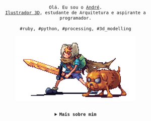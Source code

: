 <p align="center">
  <br>
  <br>
  <br>
  <samp>Olá. Eu sou o <a href="https://andremeireles.tk" target="_blank" rel="noopener noreferrer">André</a>.<br> <a href="https://www.flickr.com/photos/andre_meireles" target="_blank" rel="noopener noreferrer">Ilustrador 3D</a>, estudante de Arquitetura e aspirante a programador.<br><br>#ruby, #python, #processing, #3d_modelling
  </samp>
  <br>
  <br>
  <img src="https://github.com/andremeireles/andremeireles/blob/master/preview.gif" width="380" />
  <br>
  <br>
</p>

<details align="center">

<summary> <b> <samp> Mais sobre mim </samp></b></summary>
<samp>
 <br>
 <br>
Projeto recente: <a href="https://github.com/andremeireles/ShortcutMapper" target="_blank" rel="noopener noreferrer">ShortcutMapper.</a> Colaborei adicionando atalhos do programa SketchUp.
 <br>
 <br>
<i align="left">
  
- 🔭 Disponível para trabalhos
- 🌱 Estudando python, react-native
- ⚡ Curiosidade: Gosto de usar i3wm-gaps no Manjaro.
- 💬 Pergunte-me sobre modelagem 3d, renderização, edição de fotografias e programação.

[//]: # "📫 Quer conversar? Entre em contato"

</i>
</samp>
</details>
